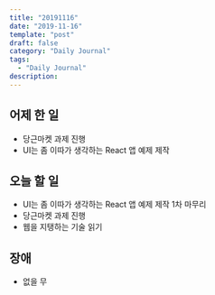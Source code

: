 ```yaml
---
title: "20191116"
date: "2019-11-16"
template: "post"
draft: false
category: "Daily Journal"
tags:
  - "Daily Journal"
description:
---
```


## 어제 한 일

* 당근마켓 과제 진행
* UI는 좀 이따가 생각하는 React 앱 예제 제작

## 오늘 할 일

* UI는 좀 이따가 생각하는 React 앱 예제 제작 1차 마무리
* 당근마켓 과제 진행
* 웹을 지탱하는 기술 읽기

## 장애

* 없을 무
